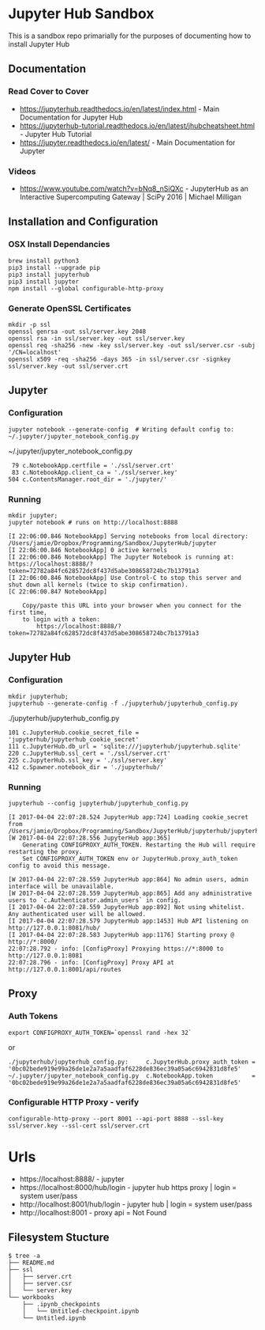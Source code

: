 # Jupyter Hub Sandbox

This is a sandbox repo primarially for the purposes of documenting how to install Jupyter Hub

## Documentation

### Read Cover to Cover
- https://jupyterhub.readthedocs.io/en/latest/index.html                   - Main Documentation for Jupyter Hub
- https://jupyterhub-tutorial.readthedocs.io/en/latest/jhubcheatsheet.html - Jupyter Hub Tutorial
- https://jupyter.readthedocs.io/en/latest/                                - Main Documentation for Jupyter

### Videos
- https://www.youtube.com/watch?v=bNq8_nSiQXc - JupyterHub as an Interactive Supercomputing Gateway | SciPy 2016 | Michael Milligan


                 
## Installation and Configuration
                    
### OSX Install Dependancies
```
brew install python3
pip3 install --upgrade pip
pip3 install jupyterhub
pip3 install jupyter
npm install --global configurable-http-proxy
```

### Generate OpenSSL Certificates
```
mkdir -p ssl
openssl genrsa -out ssl/server.key 2048
openssl rsa -in ssl/server.key -out ssl/server.key
openssl req -sha256 -new -key ssl/server.key -out ssl/server.csr -subj '/CN=localhost'
openssl x509 -req -sha256 -days 365 -in ssl/server.csr -signkey ssl/server.key -out ssl/server.crt
```

## Jupyter
### Configuration
```
jupyter notebook --generate-config  # Writing default config to: ~/.jupyter/jupyter_notebook_config.py
```
~/.jupyter/jupyter_notebook_config.py
```
 79 c.NotebookApp.certfile = './ssl/server.crt'
 83 c.NotebookApp.client_ca = './ssl/server.key'
504 c.ContentsManager.root_dir = './jupyter/'
```
### Running
```
mkdir jupyter;
jupyter notebook # runs on http://localhost:8888

[I 22:06:00.846 NotebookApp] Serving notebooks from local directory: /Users/jamie/Dropbox/Programming/Sandbox/JupyterHub/jupyter
[I 22:06:00.846 NotebookApp] 0 active kernels 
[I 22:06:00.846 NotebookApp] The Jupyter Notebook is running at: https://localhost:8888/?token=72782a84fc628572dc8f437d5abe308658724bc7b13791a3
[I 22:06:00.846 NotebookApp] Use Control-C to stop this server and shut down all kernels (twice to skip confirmation).
[C 22:06:00.847 NotebookApp] 
    
    Copy/paste this URL into your browser when you connect for the first time,
    to login with a token:
        https://localhost:8888/?token=72782a84fc628572dc8f437d5abe308658724bc7b13791a3
```


## Jupyter Hub 
### Configuration
```
mkdir jupyterhub;
jupyterhub --generate-config -f ./jupyterhub/jupyterhub_config.py
```

./jupyterhub/jupyterhub_config.py
```
101 c.JupyterHub.cookie_secret_file = 'jupyterhub/jupyterhub_cookie_secret'
111 c.JupyterHub.db_url = 'sqlite:///jupyterhub/jupyterhub.sqlite'
220 c.JupyterHub.ssl_cert = './ssl/server.crt'
225 c.JupyterHub.ssl_key = './ssl/server.key'
412 c.Spawner.notebook_dir = './jupyterhub/'
```

### Running
```
jupyterhub --config jupyterhub/jupyterhub_config.py 

[I 2017-04-04 22:07:28.524 JupyterHub app:724] Loading cookie_secret from /Users/jamie/Dropbox/Programming/Sandbox/JupyterHub/jupyterhub/jupyterhub_cookie_secret
[W 2017-04-04 22:07:28.556 JupyterHub app:365] 
    Generating CONFIGPROXY_AUTH_TOKEN. Restarting the Hub will require restarting the proxy.
    Set CONFIGPROXY_AUTH_TOKEN env or JupyterHub.proxy_auth_token config to avoid this message.
    
[W 2017-04-04 22:07:28.559 JupyterHub app:864] No admin users, admin interface will be unavailable.
[W 2017-04-04 22:07:28.559 JupyterHub app:865] Add any administrative users to `c.Authenticator.admin_users` in config.
[I 2017-04-04 22:07:28.559 JupyterHub app:892] Not using whitelist. Any authenticated user will be allowed.
[I 2017-04-04 22:07:28.579 JupyterHub app:1453] Hub API listening on http://127.0.0.1:8081/hub/
[I 2017-04-04 22:07:28.583 JupyterHub app:1176] Starting proxy @ http://*:8000/
22:07:28.792 - info: [ConfigProxy] Proxying https://*:8000 to http://127.0.0.1:8081
22:07:28.796 - info: [ConfigProxy] Proxy API at http://127.0.0.1:8001/api/routes
```

## Proxy

### Auth Tokens
```
export CONFIGPROXY_AUTH_TOKEN=`openssl rand -hex 32`
```
or
```
./jupyterhub/jupyterhub_config.py:     c.JupyterHub.proxy_auth_token = '0bc02bede919e99a26de1e2a7a5aadfaf6228de836ec39a05a6c6942831d8fe5'
~/.jupyter/jupyter_notebook_config.py  c.NotebookApp.token           = '0bc02bede919e99a26de1e2a7a5aadfaf6228de836ec39a05a6c6942831d8fe5'
```

### Configurable HTTP Proxy - verify
```
configurable-http-proxy --port 8001 --api-port 8888 --ssl-key ssl/server.key --ssl-cert ssl/server.crt 
```
    
# Urls
- https://localhost:8888/          - jupyter 
- https://localhost:8000/hub/login - jupyter hub https proxy  | login = system user/pass
- http://localhost:8001/hub/login  - jupyter hub              | login = system user/pass
- http://localhost:8001            - proxy api = Not Found 


## Filesystem Stucture
```
$ tree -a
├── README.md
├── ssl
│   ├── server.crt
│   ├── server.csr
│   └── server.key
└── workbooks
    ├── .ipynb_checkpoints
    │   └── Untitled-checkpoint.ipynb
    └── Untitled.ipynb
```
